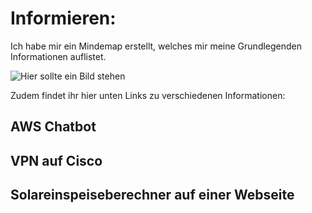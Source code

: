 # Informieren: 
Ich habe mir ein Mindemap erstellt, welches mir meine Grundlegenden Informationen auflistet. 

![Hier sollte ein Bild stehen](Images/)


Zudem findet ihr hier unten Links zu verschiedenen Informationen: 

## AWS Chatbot 


## VPN auf Cisco 


## Solareinspeiseberechner auf einer Webseite

